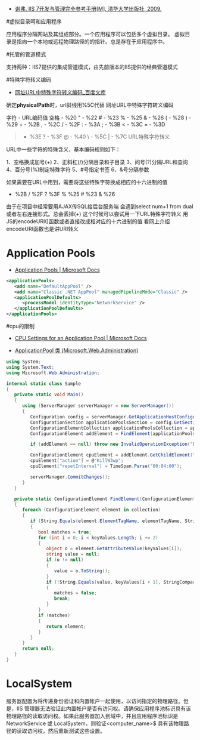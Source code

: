 


 - [谢弗. IIS 7开发与管理完全参考手册[M]. 清华大学出版社, 2009.](http://www.tup.tsinghua.edu.cn/upload/books/yz/028328-01.pdf)

#虚拟目录呵和应用程序

应用程序分隔网站及其组成部分。一个应用程序可以包括多个虚拟目录。
虚拟目录是指向一个本地或远程物理路径的的指针。总是存在于应用程序中。


#托管的管道模式

支持两种：IIS7提供的集成管道模式，由先前版本的IIS提供的经典管道模式

#特殊字符转义编码

- [网址URL中特殊字符转义编码_百度文库 ](https://wenku.baidu.com/view/ff8cd627f111f18583d05a43.html) 

确定**physicalPath**时，url斜线用%5C代替
网址URL中特殊字符转义编码

字符 - URL编码值
空格 - %20
" - %22
\# - %23
% - %25
& - %26
( - %28
) - %29
\+ - %2B
, - %2C
/ - %2F
: - %3A
; - %3B
< - %3C
= - %3D
> - %3E
? - %3F
@ - %40
\ - %5C
| - %7C
URL特殊字符转义

URL中一些字符的特殊含义，基本编码规则如下：

1、空格换成加号(+)
2、正斜杠(/)分隔目录和子目录
3、问号(?)分隔URL和查询
4、百分号(%)制定特殊字符
5、#号指定书签
6、&号分隔参数

如果需要在URL中用到，需要将这些特殊字符换成相应的十六进制的值
+ %2B
/ %2F
? %3F
% %25
\# %23
& %26

由于在项目中经常要用AJAX传SQL给后台服务端
会遇到select num+1 from dual或者左右连接形式。总会丢掉(+)
这个时候可以尝试用一下URL特殊字符转义
用JS的encodeURI()函数或者直接改成相对应的十六进制的值
看网上介绍encodeURI函数也是讲URI转义


# Application Pools <applicationPools>

* [Application Pools <applicationPools> | Microsoft Docs ](https://docs.microsoft.com/en-us/iis/configuration/system.applicationhost/applicationpools/)

```xml
<applicationPools>
   <add name="DefaultAppPool" />
   <add name="Classic .NET AppPool" managedPipelineMode="Classic" />
   <applicationPoolDefaults>
      <processModel identityType="NetworkService" />
   </applicationPoolDefaults>
</applicationPools>
```



#cpu的限制
- [CPU Settings for an Application Pool <cpu> | Microsoft Docs ](https://docs.microsoft.com/en-us/iis/configuration/system.applicationhost/applicationpools/add/cpu)

- [ApplicationPool 类 (Microsoft.Web.Administration) ](https://msdn.microsoft.com/zh-cn/library/microsoft.web.administration.applicationpool(v=vs.90).aspx)

```csharp
using System;
using System.Text;
using Microsoft.Web.Administration;

internal static class Sample
{
   private static void Main()
   {
      using (ServerManager serverManager = new ServerManager())
      {
         Configuration config = serverManager.GetApplicationHostConfiguration();
         ConfigurationSection applicationPoolsSection = config.GetSection("system.applicationHost/applicationPools");
         ConfigurationElementCollection applicationPoolsCollection = applicationPoolsSection.GetCollection();
         ConfigurationElement addElement = FindElement(applicationPoolsCollection, "add", "name", @"DefaultAppPool");

         if (addElement == null) throw new InvalidOperationException("Element not found!");

         ConfigurationElement cpuElement = addElement.GetChildElement("cpu");
         cpuElement["action"] = @"KillW3wp";
         cpuElement["resetInterval"] = TimeSpan.Parse("00:04:00");

         serverManager.CommitChanges();
      }
   }

   private static ConfigurationElement FindElement(ConfigurationElementCollection collection, string elementTagName, params string[] keyValues)
   {
      foreach (ConfigurationElement element in collection)
      {
         if (String.Equals(element.ElementTagName, elementTagName, StringComparison.OrdinalIgnoreCase))
         {
            bool matches = true;
            for (int i = 0; i < keyValues.Length; i += 2)
            {
               object o = element.GetAttributeValue(keyValues[i]);
               string value = null;
               if (o != null)
               {
                  value = o.ToString();
               }
               if (!String.Equals(value, keyValues[i + 1], StringComparison.OrdinalIgnoreCase))
               {
                  matches = false;
                  break;
               }
            }
            if (matches)
            {
               return element;
            }
         }
      }
      return null;
   }
}
```


# LocalSystem

服务器配置为将传递身份验证和内置帐户一起使用，以访问指定的物理路径。但是，IIS 管理器无法验证此内置帐户是否有访问权。请确保应用程序池标识具有该物理路径的读取访问权。如果此服务器加入到域中，并且应用程序池标识是 NetworkService 或 LocalSystem，则验证<domain>\<computer_name>$ 具有该物理路径的读取访问权，然后重新测试这些设置。
